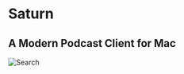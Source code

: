 # Saturn
## A Modern Podcast Client for Mac
![Search](https://dl.dropbox.com/s/5dcpyllpgn8rky1/Screen%20Shot%202018-05-23%20at%203.01.44%20AM.png)
